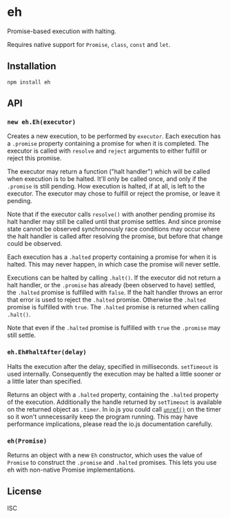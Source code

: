 # eh

Promise-based execution with halting.

Requires native support for `Promise`, `class`, `const` and `let`.

## Installation

```
npm install eh
```

## API

### `new eh.Eh(executor)`

Creates a new execution, to be performed by `executor`. Each execution has a
`.promise` property containing a promise for when it is completed. The executor
is called with `resolve` and `reject` arguments to either fulfill or reject this
promise.

The executor may return a function ("halt handler") which will be called when
execution is to be halted. It'll only be called once, and only if the `.promise`
is still pending. How execution is halted, if at all, is left to the executor.
The executor may chose to fulfill or reject the promise, or leave it pending.

Note that if the executor calls `resolve()` with another pending promise its
halt handler may still be called until that promise settles. And since promise
state cannot be observed synchronously race conditions may occur where the halt
handler is called after resolving the promise, but before that change could be
observed.

Each execution has a `.halted` property containing a promise for when it is
halted. This may never happen, in which case the promise will never settle.

Executions can be halted by calling `.halt()`. If the executor did not return a
halt handler, or the `.promise` has already (been observed to have) settled, the
`.halted` promise is fulfilled with `false`. If the halt handler throws an error
that error is used to reject the `.halted` promise. Otherwise the `.halted`
promise is fulfilled with `true`. The `.halted` promise is returned when calling
`.halt()`.

Note that even if the `.halted` promise is fulfilled with `true` the `.promise`
may still settle.

### `eh.Eh#haltAfter(delay)`

Halts the execution after the delay, specified in milliseconds. `setTimeout` is
used internally. Consequently the execution may be halted a little sooner or a
little later than specified.

Returns an object with a `.halted` property, containing the `.halted` property
of the execution. Additionally the handle returned by `setTimeout` is available
on the returned object as `.timer`. In io.js you could call
[`unref()`](https://iojs.org/api/timers.html#timers_unref) on the timer so it
won't unnecessarily keep the program running. This may have performance
implications, please read the io.js documentation carefully.

### `eh(Promise)`

Returns an object with a new `Eh` constructor, which uses the value of `Promise`
to construct the `.promise` and `.halted` promises. This lets you use eh with
non-native Promise implementations.

## License

ISC
